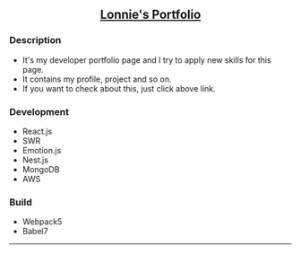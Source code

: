 
<h2 align="center">
  
  <a href="" target="_blank">Lonnie's Portfolio</a>
</h2>
<div align="center">
<!--   <img alt="Demo" src="" /> -->
</div>
<h3> Description </h3>
<ul>
  <li>It's my developer portfolio page and I try to apply new skills for this page.</li>
  <li>It contains my profile, project and so on.</li>
  <li>If you want to check about this, just click above link.</li>
</ul>
  
<h3> Development </h3>

<ul>
  <li>React.js</li>
  <li>SWR</li>
  <li>Emotion.js</li>
  <li>Nest.js</li>
  <li>MongoDB</li>
  <li>AWS </li>
</ul>

<h3> Build </h3>
<ul>
  <li>Webpack5</li>
  <li>Babel7</li>
</ul>

---
